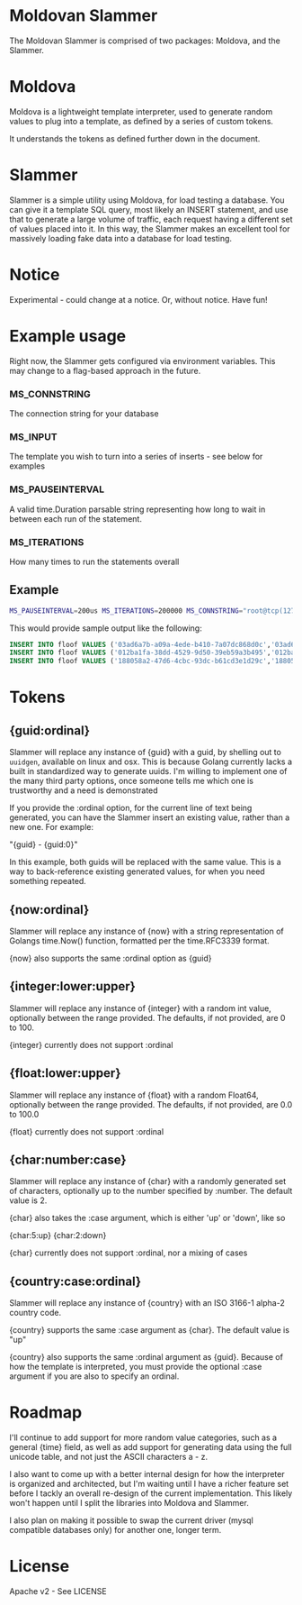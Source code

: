 Moldovan Slammer
==================

The Moldovan Slammer is comprised of two packages: Moldova, and the Slammer.

# Moldova
Moldova is a lightweight template interpreter, used to generate random values to plug into a template, as defined by a series of custom tokens.

It understands the tokens as defined further down in the document.

# Slammer
Slammer is a simple utility using Moldova, for load testing a database. You can give it a template SQL query, most likely an INSERT
statement, and use that to generate a large volume of traffic, each request having a different set of values placed into it. In this way,
the Slammer makes an excellent tool for massively loading fake data into a database for load testing.

# Notice

Experimental - could change at a notice. Or, without notice. Have fun!

# Example usage

Right now, the Slammer gets configured via environment variables. This may change to a flag-based approach in the future.

### MS_CONNSTRING
The connection string for your database

### MS_INPUT
The template you wish to turn into a series of inserts - see below for examples

### MS_PAUSEINTERVAL
A valid time.Duration parsable string representing how long to wait in between each run of the statement.

### MS_ITERATIONS
How many times to run the statements overall

## Example

```bash
MS_PAUSEINTERVAL=200us MS_ITERATIONS=200000 MS_CONNSTRING="root@tcp(127.0.0.1:3306)/my_db" MS_INPUT="INSERT INTO floof VALUES ('{guid}','{guid:0}','{country}',{int:-2000:0},{int:100:1000},{float:-1000.0:-540.0},{int:1:40},'{now}','{now:0}','{char:2:up}',NULL,-3)" ./moldovan_slammer
```

This would provide sample output like the following:

```sql
INSERT INTO floof VALUES ('03ad6a7b-a09a-4ede-b410-7a07dc868d0c','03ad6a7b-a09a-4ede-b410-7a07dc868d0c','BI',-1173,717,-1185.063842,32,'2016-01-23T14:50:43-05:00','2016-01-23T14:50:43-05:00','DS',NULL,-3)
INSERT INTO floof VALUES ('012ba1fa-38dd-4529-9d50-39eb59a3b495','012ba1fa-38dd-4529-9d50-39eb59a3b495','MX',-1582,555,-1259.542916,16,'2016-01-23T14:50:45-05:00','2016-01-23T14:50:45-05:00','KR',NULL,-3)
INSERT INTO floof VALUES ('188058a2-47d6-4cbc-93dc-b61cd3e1d29c','188058a2-47d6-4cbc-93dc-b61cd3e1d29c','FO',-1635,717,-1192.019471,34,'2016-01-23T14:50:47-05:00','2016-01-23T14:50:47-05:00','ER',NULL,-3)
```

# Tokens

## {guid:ordinal}

Slammer will replace any instance of {guid} with a guid, by shelling out to `uuidgen`, available on linux and osx. This is because Golang currently lacks
a built in standardized way to generate uuids. I'm willing to implement one
of the many third party options, once someone tells me which one is trustworthy
and a need is demonstrated

If you provide the :ordinal option, for the current line of text being generated,
you can have the Slammer insert an existing value, rather than a new one. For
example:

"{guid} - {guid:0}"

In this example, both guids will be replaced with the same value. This is a way
to back-reference existing generated values, for when you need something repeated.

## {now:ordinal}

Slammer will replace any instance of {now} with a string representation of Golangs
time.Now() function, formatted per the time.RFC3339 format.

{now} also supports the same :ordinal option as {guid}

## {integer:lower:upper}

Slammer will replace any instance of {integer} with a random int value, optionally between the range provided. The defaults, if not provided, are 0 to 100.

{integer} currently does not support :ordinal

## {float:lower:upper}

Slammer will replace any instance of {float} with a random Float64, optionally between the range provided. The defaults, if not provided, are 0.0 to 100.0

{float} currently does not support :ordinal

## {char:number:case}

Slammer will replace any instance of {char} with a randomly generated set of characters,
optionally up to the number specified by :number. The default value is 2.

{char} also takes the :case argument, which is either 'up' or 'down', like so

{char:5:up}
{char:2:down}

{char} currently does not support :ordinal, nor a mixing of cases

## {country:case:ordinal}

Slammer will replace any instance of {country} with an ISO 3166-1 alpha-2 country code.

{country} supports the same :case argument as {char}. The default value is "up"

{country} also supports the same :ordinal argument as {guid}. Because of how the template is interpreted, you must provide the optional :case argument if you are also to specify an ordinal.

# Roadmap

I'll continue to add support for more random value categories, such as a general {time} field, as well as add support for generating data using the full unicode table, and not just the ASCII characters a - z.

I also want to come up with a better internal design for how the interpreter is organized and architected, but I'm waiting until I have a richer feature set before I tackly an overall re-design of the current implementation. This likely won't happen until I split the libraries into Moldova and Slammer.

I also plan on making it possible to swap the current driver (mysql compatible databases only) for another one, longer term.

# License

Apache v2 - See LICENSE
